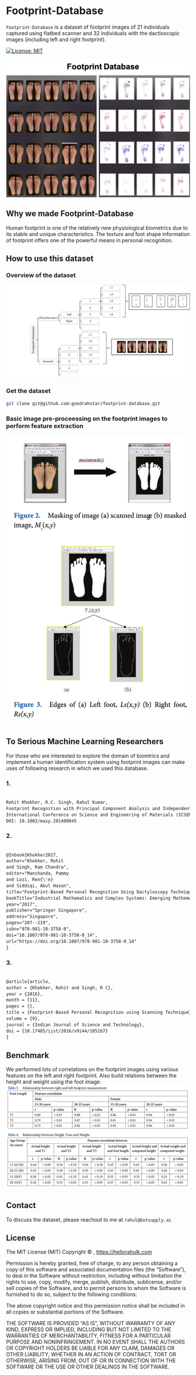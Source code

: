 # Footprint-Database

`Footprint-Database` is a dataset of footprint images of 21 individuals captured using flatbed scanner and 32 individuals with the dactloscopic images (including left and right footprint).

[![License: MIT](https://img.shields.io/badge/License-MIT-yellow.svg)](https://opensource.org/licenses/MIT)

![image4][image-4]

## Why we made Footprint-Database
Human footprint is one of the relatively new physiological biometrics due to its stable and unique characteristics. The texture and foot shape information of footprint offers one of the powerful means in personal recognition.

## How to use this dataset

### Overview of the dataset
![image3][image-3]

### Get the dataset   
```bash
git clone git@github.com:goodrahstar/footprint-database.git
```


### Basic image pre-proceessing on the footprint images to perform feature extraction
![image1][image-1]


## To Serious Machine Learning Researchers
For those who are interested to explore the domain of biomtrics and implement a human identification system using footprint images can make uses of following research in which we used this database.

### 1.
```latex

Rohit Khokher, R.C. Singh, Rahul Kumar, 
Footprint Recognition with Principal Component Analysis and Independent Component Analysis, 
International Conference on Science and Engineering of Materials (ICSEM 2014), 
DOI: 10.1002/masy.201400045 
```

### 2.
```latex

@Inbook{Khokher2017,
author="Khokher, Rohit
and Singh, Ram Chandra",
editor="Manchanda, Pammy
and Lozi, Ren{\'e}
and Siddiqi, Abul Hasan",
title="Footprint-Based Personal Recognition Using Dactyloscopy Technique",
bookTitle="Industrial Mathematics and Complex Systems: Emerging Mathematical Models, Methods and Algorithms",
year="2017",
publisher="Springer Singapore",
address="Singapore",
pages="207--219",
isbn="978-981-10-3758-0",
doi="10.1007/978-981-10-3758-0_14",
url="https://doi.org/10.1007/978-981-10-3758-0_14"
}
```

### 3.
```latex

@article{article,
author = {Khokher, Rohit and Singh, R C},
year = {2016},
month = {11},
pages = {},
title = {Footprint-Based Personal Recognition using Scanning Technique},
volume = {9},
journal = {Indian Journal of Science and Technology},
doi = {10.17485/ijst/2016/v9i44/105167}
}
```

## Benchmark
We performed lots of correlations on the footprint images using various features on the left and right footprint. Also build relations between the height and weight using the foot image.
![image2][image-2]


## Contact
To discuss the dataset, please reachout to me at `rahul@botsupply.ai`


## License

The MIT License (MIT) Copyright © , https://hellorahulk.com

Permission is hereby granted, free of charge, to any person obtaining a copy of this software and associated documentation files (the “Software”), to deal in the Software without restriction, including without limitation the rights to use, copy, modify, merge, publish, distribute, sublicense, and/or sell copies of the Software, and to permit persons to whom the Software is furnished to do so, subject to the following conditions:

The above copyright notice and this permission notice shall be included in all copies or substantial portions of the Software.

THE SOFTWARE IS PROVIDED “AS IS”, WITHOUT WARRANTY OF ANY KIND, EXPRESS OR IMPLIED, INCLUDING BUT NOT LIMITED TO THE WARRANTIES OF MERCHANTABILITY, FITNESS FOR A PARTICULAR PURPOSE AND NONINFRINGEMENT. IN NO EVENT SHALL THE AUTHORS OR COPYRIGHT HOLDERS BE LIABLE FOR ANY CLAIM, DAMAGES OR OTHER LIABILITY, WHETHER IN AN ACTION OF CONTRACT, TORT OR OTHERWISE, ARISING FROM, OUT OF OR IN CONNECTION WITH THE SOFTWARE OR THE USE OR OTHER DEALINGS IN THE SOFTWARE.

[image-1]: https://github.com/goodrahstar/footprint-database/blob/master/docs/image1.png?raw=true "Preprocessing"
[image-2]: https://github.com/goodrahstar/footprint-database/blob/master/docs/image2.png?raw=true "validation"
[image-3]: https://github.com/goodrahstar/footprint-database/blob/master/docs/image3.png?raw=true "Overview"
[image-4]: https://github.com/goodrahstar/footprint-database/blob/master/docs/image4.png?raw=true "intro"
